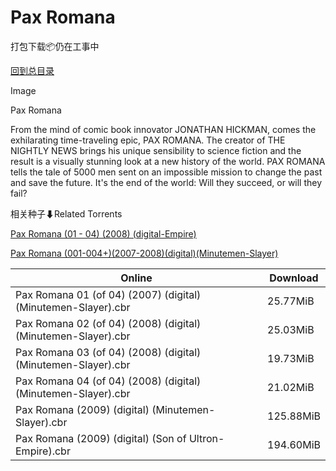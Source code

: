 # Pax Romana

打包下载📦仍在工事中

[回到总目录](/Catalogs.md)

Image

Pax Romana

From the mind of comic book innovator JONATHAN HICKMAN, comes the exhilarating time-traveling epic, PAX ROMANA. The creator of THE NIGHTLY NEWS brings his unique sensibility to science fiction and the result is a visually stunning look at a new history of the world. PAX ROMANA tells the tale of 5000 men sent on an impossible mission to change the past and save the future. It's the end of the world: Will they succeed, or will they fail? 





相关种子⬇Related Torrents

[Pax Romana (01 - 04) (2008) (digital-Empire)](https://github.com/alicewish/markdown/blob/master/torrent/Pax-Romana--01---04---2008---digital-Empire.md)

[Pax Romana (001-004+)(2007-2008)(digital)(Minutemen-Slayer)](https://github.com/alicewish/markdown/blob/master/torrent/Pax-Romana--001-004---2007-2008--digital--Minutemen-Slayer.md)

Online | Download
--- | ---
Pax Romana 01 (of 04) (2007) (digital) (Minutemen-Slayer).cbr | 25.77MiB
Pax Romana 02 (of 04) (2008) (digital) (Minutemen-Slayer).cbr | 25.03MiB
Pax Romana 03 (of 04) (2008) (digital) (Minutemen-Slayer).cbr | 19.73MiB
Pax Romana 04 (of 04) (2008) (digital) (Minutemen-Slayer).cbr | 21.02MiB
Pax Romana (2009) (digital) (Minutemen-Slayer).cbr | 125.88MiB
Pax Romana (2009) (digital) (Son of Ultron-Empire).cbr | 194.60MiB
